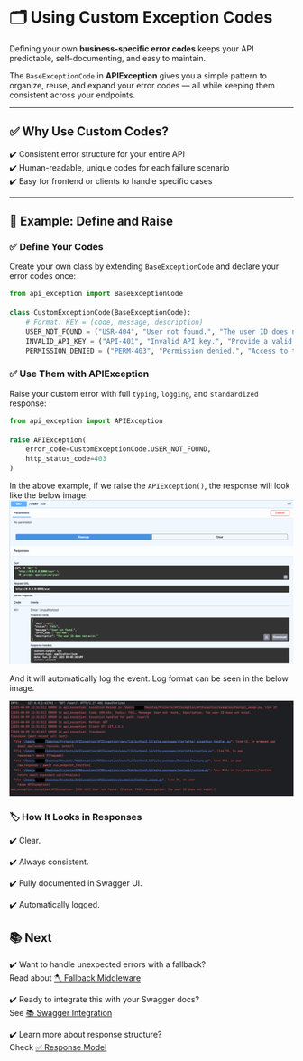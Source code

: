 # 🗂️ Using Custom Exception Codes

Defining your own **business-specific error codes** keeps your API predictable, self-documenting, and easy to maintain.

The `BaseExceptionCode` in **APIException** gives you a simple pattern to organize, reuse, and expand your error codes — all while keeping them consistent across your endpoints.

---

## ✅ Why Use Custom Codes?

✔️ Consistent error structure for your entire API  
✔️ Human-readable, unique codes for each failure scenario  
✔️ Easy for frontend or clients to handle specific cases

---

## 📌 Example: Define and Raise

### ✅ Define Your Codes

Create your own class by extending `BaseExceptionCode` and declare your error codes once:

```python
from api_exception import BaseExceptionCode

class CustomExceptionCode(BaseExceptionCode):
    # Format: KEY = (code, message, description)
    USER_NOT_FOUND = ("USR-404", "User not found.", "The user ID does not exist.")
    INVALID_API_KEY = ("API-401", "Invalid API key.", "Provide a valid API key.")
    PERMISSION_DENIED = ("PERM-403", "Permission denied.", "Access to this resource is forbidden.")
```

### ✅ Use Them with APIException
Raise your custom error with full `typing`, `logging`, and `standardized` response:

```python
from api_exception import APIException

raise APIException(
    error_code=CustomExceptionCode.USER_NOT_FOUND,
    http_status_code=403
)
```
In the above example, if we raise the `APIException()`, the response will look like the below image.
![403-Permission-Denied](../assets/img_2.png)

And it will automatically log the event. Log format can be seen in the below image.

![403-Permission-Denied](../assets/apiexception-indexApiExceptionLog.png)

### 🏷️ How It Looks in Responses

✔️ Clear.

✔️ Always consistent.

✔️ Fully documented in Swagger UI.

✔️ Automatically logged.

## 📚 Next

✔️ Want to handle unexpected errors with a fallback?  
Read about [🪓 Fallback Middleware](fallback.md)

✔️ Ready to integrate this with your Swagger docs?  
See [📚 Swagger Integration](../advanced/swagger.md)

✔️ Learn more about response structure?  
Check [✅ Response Model](response_model.md)